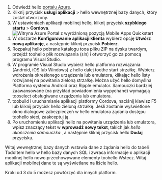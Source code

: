 
1. Odwiedź hello [portalu Azure].
2. Kliknij przycisk **usługi aplikacji** > hello wewnętrznej bazy danych, który został utworzony.
3. W ustawieniach aplikacji mobilnej hello, kliknij przycisk **szybkiego startu** > **Cordova**.
![Witryna Azure Portal z wyróżnioną pozycją Mobile Apps Quickstart][quickstart]
4. W obszarze **Konfigurowanie aplikacji klienta** wybierz opcję **Utwórz nową aplikację**, a następnie kliknij przycisk **Pobierz**.
2. Rozpakuj hello pobrane katalogu tooa pliku ZIP na dysku twardym, przejdź toohello plik rozwiązania (sln) i otworzyć go za pomocą programu Visual Studio.
3. W programie Visual Studio wybierz hello platforma rozwiązania (Android, iOS lub Windows) z hello dalej toothe start strzałkę. Wybierz wdrożenia określonego urządzenia lub emulatora, klikając hello listy rozwijanej na powitania zieloną strzałkę. Można użyć hello domyślna Platforma systemu Android oraz Ripple emulator. Samouczki bardziej zaawansowane (na przykład powiadomienia wypychane) wymagają tooselect obsługiwane urządzenia lub emulatora.
4. toobuild i uruchamianie aplikacji platformy Cordova, naciśnij klawisz F5 lub kliknij przycisk hello zieloną strzałkę. Jeśli zostanie wyświetlone okno dialogowe zabezpieczeń w hello emulatora żądania dostępu toohello sieci, zaakceptuj ją.
5. Po uruchomieniu aplikacji hello na powitania urządzenia lub emulatora, wpisz znaczący tekst w **wprowadź nowy tekst**, takich jak *hello ukończenia samouczka* , a następnie kliknij przycisk hello **Dodaj** przycisku.

Witaj wewnętrznej bazy danych wstawia dane z żądania hello do tabeli TodoItem hello w hello bazy danych SQL i zwraca informacje o aplikacji mobilnej hello nowo przechowywane elementy toohello Wstecz. Witaj aplikacji mobilnej dane te są wyświetlane na liście hello.

Kroki od 3 do 5 możesz powtórzyć dla innych platform.

<!-- Images. -->
[quickstart]: ./media/app-service-mobile-configure-new-backend/quickstart.png

<!-- URLs -->
[portalu Azure]: https://portal.azure.com/
